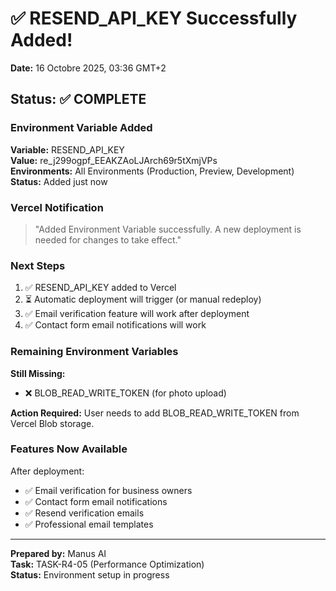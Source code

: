 # ✅ RESEND_API_KEY Successfully Added!

**Date:** 16 Octobre 2025, 03:36 GMT+2

## Status: ✅ COMPLETE

### Environment Variable Added

**Variable:** RESEND_API_KEY  
**Value:** re_j299ogpf_EEAKZAoLJArch69r5tXmjVPs  
**Environments:** All Environments (Production, Preview, Development)  
**Status:** Added just now  

### Vercel Notification

> "Added Environment Variable successfully. A new deployment is needed for changes to take effect."

### Next Steps

1. ✅ RESEND_API_KEY added to Vercel
2. ⏳ Automatic deployment will trigger (or manual redeploy)
3. ✅ Email verification feature will work after deployment
4. ✅ Contact form email notifications will work

### Remaining Environment Variables

**Still Missing:**
- ❌ BLOB_READ_WRITE_TOKEN (for photo upload)

**Action Required:**
User needs to add BLOB_READ_WRITE_TOKEN from Vercel Blob storage.

### Features Now Available

After deployment:
- ✅ Email verification for business owners
- ✅ Contact form email notifications
- ✅ Resend verification emails
- ✅ Professional email templates

---

**Prepared by:** Manus AI  
**Task:** TASK-R4-05 (Performance Optimization)  
**Status:** Environment setup in progress

